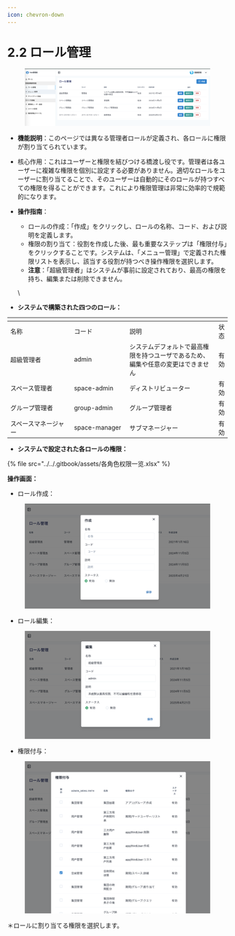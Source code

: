 ```yaml
---
icon: chevron-down
---
```


# 2.2 ロール管理

<figure><img src="../../.gitbook/assets/image.png" alt=""><figcaption></figcaption></figure>



* **機能説明**：このページでは異なる管理者ロールが定義され、各ロールに権限が割り当てられています。



* 核心作用：これはユーザーと権限を結びつける橋渡し役です。管理者は各ユーザーに複雑な権限を個別に設定する必要がありません。適切なロールをユーザーに割り当てることで、そのユーザーは自動的にそのロールが持つすべての権限を得ることができます。これにより権限管理は非常に効率的で規範的になります。



*   **操作指南**：

    * ロールの作成：「作成」をクリックし、ロールの名称、コード、および説明を定義します。
    * 権限の割り当て：役割を作成した後、最も重要なステップは「権限付与」をクリックすることです。システムは、「メニュー管理」で定義された権限リストを表示し、該当する役割が持つべき操作権限を選択します。
    * **注意**：「超級管理者」はシステムが事前に設定されており、最高の権限を持ち、編集または削除できません。

    \

* **システムで構築された四つのロール：**

<table data-header-hidden><thead><tr><th width="218.53411865234375"></th><th width="153.251953125"></th><th width="308.5220947265625"></th><th></th></tr></thead><tbody><tr><td>名称</td><td>コード</td><td>説明</td><td>状态</td></tr><tr><td>超級管理者</td><td>admin</td><td>システムデフォルトで最高権限を持つユーザであるため、編集や任意の変更はできません</td><td>有効</td></tr><tr><td>スペース管理者</td><td>space-admin</td><td>ディストリビューター</td><td>有効</td></tr><tr><td>グループ管理者</td><td>group-admin</td><td>グループ管理者</td><td>有効</td></tr><tr><td>スペースマネージャー</td><td>space-manager</td><td>サブマネージャー</td><td>有効</td></tr></tbody></table>



* **システムで設定された各ロールの権限：**

{% file src="../../.gitbook/assets/各角色权限一览.xlsx" %}



**操作画面：**

* ロール作成：

<div align="left"><figure><img src="../../.gitbook/assets/image (1).png" alt="" width="563"><figcaption></figcaption></figure></div>

* ロール編集：

<div align="left"><figure><img src="../../.gitbook/assets/image (2).png" alt="" width="563"><figcaption></figcaption></figure></div>

* 権限付与：

<div align="left"><figure><img src="../../.gitbook/assets/image (3).png" alt="" width="563"><figcaption></figcaption></figure></div>

＊ロールに割り当てる権限を選択します。
